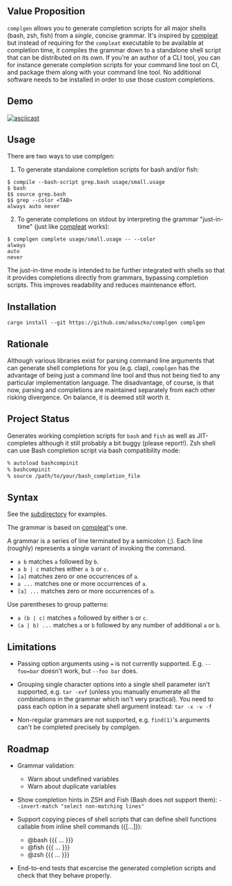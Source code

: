 ## Value Proposition

`complgen` allows you to generate completion scripts for all major shells (bash, zsh, fish) from a *single*,
concise grammar.  It's inspired by [compleat](https://github.com/mbrubeck/compleat/) but instead of requiring
for the `compleat` executable to be available at completion time, it compiles the grammar down to a standalone
shell script that can be distributed on its own.  If you're an author of a CLI tool, you can for instance
generate completion scripts for your command line tool on CI, and package them along with your command line
tool.  No additional software needs to be installed in order to use those custom completions.

## Demo

[![asciicast](https://asciinema.org/a/rRfe9MmZpzBRQIb21LPADWb6n.svg)](https://asciinema.org/a/rRfe9MmZpzBRQIb21LPADWb6n)

## Usage

There are two ways to use complgen:

1. To generate standalone completion scripts for bash and/or fish:

```
$ compile --bash-script grep.bash usage/small.usage
$ bash
$$ source grep.bash
$$ grep --color <TAB>
always auto never
```

2. To generate completions on stdout by interpreting the grammar "just-in-time" (just like
[compleat](https://github.com/mbrubeck/compleat/) works):

```
$ complgen complete usage/small.usage -- --color
always
auto
never
```

The just-in-time mode is intended to be further integrated with shells so that it provides completions
directly from grammars, bypassing completion scripts.  This improves readability and reduces maintenance
effort.

## Installation

```
cargo install --git https://github.com/adaszko/complgen complgen
```

## Rationale

Although various libraries exist for parsing command line arguments that can generate shell completions for
you (e.g. clap), `complgen` has the advantage of being just a command line tool and thus not being tied to any
particular implementation language.  The disadvantage, of course, is that now, parsing and completions are
maintained separately from each other risking divergence.  On balance, it is deemed still worth it.

## Project Status

Generates working completion scripts for `bash` and `fish` as well as JIT-completes although it still probably
a bit buggy (please report!).  Zsh shell can use Bash completion script via bash compatibility mode:

```Zsh
% autoload bashcompinit
% bashcompinit
% source /path/to/your/bash_completion_file
```

## Syntax

See the [subdirectory](usage/) for examples.

The grammar is based on [compleat](https://github.com/mbrubeck/compleat/blob/master/README.markdown#syntax)'s one.

A grammar is a series of line terminated by a semicolon (;).  Each line (roughly) represents a single variant of
invoking the command.

 * `a b` matches `a` followed by `b`.
 * `a b | c` matches either `a b` or `c`.
 * `[a]` matches zero or one occurrences of `a`.
 * `a ...` matches one or more occurrences of `a`.
 * `[a] ...` matches zero or more occurrences of `a`.

Use parentheses to group patterns:

 * `a (b | c)` matches `a` followed by either `b` or `c`.
 * `(a | b) ...` matches `a` or `b` followed by any number of additional
   `a` or `b`.

## Limitations

 * Passing option arguments using `=` is not currently supported.  E.g. `--foo=bar` doesn't work, but `--foo
   bar` does.

 * Grouping single character options into a single shell parameter isn't supported, e.g. `tar -xvf` (unless
   you manually enumerate all the combinations in the grammar which isn't very practical).  You need to pass
   each option in a separate shell argument instead: `tar -x -v -f`

 * Non-regular grammars are not supported, e.g. `find(1)`'s arguments can't be completed precisely by
   complgen.

## Roadmap

 * Grammar validation:
    * Warn about undefined variables
    * Warn about duplicate variables

 * Show completion hints in ZSH and Fish (Bash does not support them): `--invert-match "select non-matching lines"`

 * Support copying pieces of shell scripts that can define shell functions callable from inline shell commands ({[...]}):
    * @bash {{{ ... }}}
    * @fish {{{ ... }}}
    * @zsh {{{ ... }}}

 * End-to-end tests that excercise the generated completion scripts and check that they behave properly.
